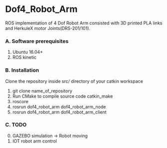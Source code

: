 # Dof4_Robot_Arm

ROS implementation of 4 Dof Robot Arm consisted with 3D printed PLA links and HerkuleX motor Joints(DRS-201/101).

### A. Software prerequisites
1. Ubuntu 16.04+
2. ROS kinetic

### B. Installation
Clone the repository inside src/ directory of your catkin workspace
1. git clone name_of_repository
2. Run CMake to compile source code
    catkin_make
3. roscore
4. rosrun dof4_robot_arm dof4_robot_arm_node
5. rosrun dof4_robot_arm dof4_robot_arm_client

### C. TODO
0. GAZEBO simulation -> Robot moving
1. IOT robot arm control
